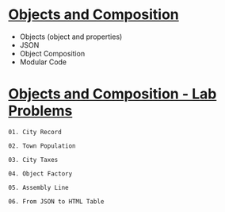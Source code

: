 # [Objects and Composition](https://softuni.bg/trainings/4227/js-advanced-september-2023#lesson-59472)
- Objects (object and properties)
- JSON
- Object Composition
- Modular Code

# [Objects and Composition - Lab Problems](https://judge.softuni.org/Contests/2758/Objects-and-Composition-Lab)

    01. City Record

    02. Town Population

    03. City Taxes

    04. Object Factory

    05. Assembly Line

    06. From JSON to HTML Table